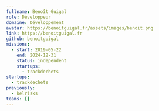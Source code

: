 ```yaml
---
fullname: Benoît Guigal
role: Développeur
domaine: Développement
avatar: https://benoitguigal.fr/assets/images/benoit.png
link: https://benoitguigal.fr
github: benoitguigal
missions:
  - start: 2019-05-22
    end: 2024-12-31
    status: independent
    startups:
      - trackdechets
startups:
  - trackdechets
previously:
  - kelrisks
teams: []
---
```

